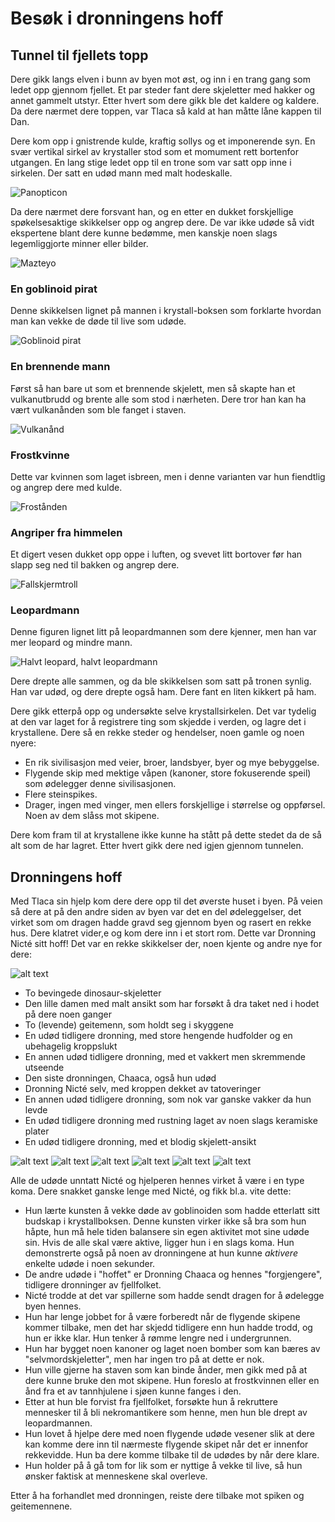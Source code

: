 # Besøk i dronningens hoff

## Tunnel til fjellets topp

Dere gikk langs elven i bunn av byen mot øst, og inn i en trang gang som ledet opp gjennom fjellet. Et par steder fant dere skjeletter med hakker og annet gammelt utstyr. Etter hvert som dere gikk ble det kaldere og kaldere. Da dere nærmet dere toppen, var Tlaca så kald at han måtte låne kappen til Dan. 

Dere kom opp i gnistrende kulde, kraftig sollys og et imponerende syn. En svær vertikal sirkel av krystaller stod som et momument rett bortenfor utgangen. En lang stige ledet opp til en trone som var satt opp inne i sirkelen. Der satt en udød mann med malt hodeskalle.

![Panopticon](images/panopticon.png)

Da dere nærmet dere forsvant han, og en etter en dukket forskjellige spøkelsesaktige skikkelser opp og angrep dere. De var ikke udøde så vidt ekspertene blant dere kunne bedømme, men kanskje noen slags legemliggjorte minner eller bilder.

![Mazteyo](images/SitttingHusband.png)

### En goblinoid pirat

Denne skikkelsen lignet på mannen i krystall-boksen som forklarte hvordan man kan vekke de døde til live som udøde.

![Goblinoid pirat](images/GoblinGhost.png)

### En brennende mann

Først så han bare ut som et brennende skjelett, men så skapte han et vulkanutbrudd og brente alle som stod i nærheten. Dere tror han kan ha vært vulkanånden som ble fanget i staven.

![Vulkanånd](images/BurningMan.png)

### Frostkvinne

Dette var kvinnen som laget isbreen, men i denne varianten var hun fiendtlig og angrep dere med kulde.

![Frostånden](images/FrozenWoman.png)

### Angriper fra himmelen

Et digert vesen dukket opp oppe i luften, og svevet litt bortover før han slapp seg ned til bakken og angrep dere.

![Fallskjermtroll](images/ParaTroll.png)

### Leopardmann

Denne figuren lignet litt på leopardmannen som dere kjenner, men han var mer leopard og mindre mann.

![Halvt leopard, halvt leopardmann](images/leopardman.png)

Dere drepte alle sammen, og da ble skikkelsen som satt på tronen synlig. Han var udød, og dere drepte også ham. Dere fant en liten kikkert på ham.

Dere gikk etterpå opp og undersøkte selve krystallsirkelen. Det var tydelig at den var laget for å registrere ting som skjedde i verden, og lagre det i krystallene. Dere så en rekke steder og hendelser, noen gamle og noen nyere:

* En rik sivilisasjon med veier, broer, landsbyer, byer og mye bebyggelse. 
* Flygende skip med mektige våpen (kanoner, store fokuserende speil) som ødelegger denne sivilisasjonen.
* Flere steinspikes.
* Drager, ingen med vinger, men ellers forskjellige i størrelse og oppførsel. Noen av dem slåss mot skipene.
  
Dere kom fram til at krystallene ikke kunne ha stått på dette stedet da de så alt som de har lagret. Etter hvert gikk dere ned igjen gjennom tunnelen.

## Dronningens hoff

Med Tlaca sin hjelp kom dere dere opp til det øverste huset i byen. På veien så dere at på den andre siden av byen var det en del ødeleggelser, det virket som om dragen hadde gravd seg gjennom byen og rasert en rekke hus. Dere klatret vider,e og kom dere inn i et stort rom. Dette var Dronning Nicté sitt hoff! Det var en rekke skikkelser der, noen kjente og andre nye for dere:

![alt text](images/dronning_hoff_mini.png)

* To bevingede dinosaur-skjeletter
* Den lille damen med malt ansikt som har forsøkt å dra taket ned i hodet på dere noen ganger
* To (levende) geitemenn, som holdt seg i skyggene
* En udød tidligere dronning, med store hengende hudfolder og en ubehagelig kroppslukt 
* En annen udød tidligere dronning, med et vakkert men skremmende utseende
* Den siste dronningen, Chaaca, også hun udød
* Dronning Nicté selv, med kroppen dekket av tatoveringer
* En annen udød tidligere dronning, som nok var ganske vakker da hun levde
* En udød tidligere dronning med rustning laget av noen slags keramiske plater
* En udød tidligere dronning, med et blodig skjelett-ansikt

![alt text](images/ugly_queen.png)
![alt text](images/undead_queen_thoughtful.png)
![alt text](screaming_queen.png)
![alt text](tattooed_mayan_queen.png)
![alt text](nasty_skelly_queen.png)
![alt text](more_skelly_face_queen.png)

Alle de udøde unntatt Nicté og hjelperen hennes virket å være i en type koma. Dere snakket ganske lenge med Nicté, og fikk bl.a. vite dette:

* Hun lærte kunsten å vekke døde av goblinoiden som hadde etterlatt sitt budskap i krystallboksen. Denne kunsten virker ikke så bra som hun håpte, hun må hele tiden balansere sin egen aktivitet mot sine udøde sin. Hvis de alle skal være aktive, ligger hun i en slags koma. Hun demonstrerte også på noen av dronningene at hun kunne _aktivere_ enkelte udøde i noen sekunder.
* De andre udøde i "hoffet" er Dronning Chaaca og hennes "forgjengere", tidligere dronninger av fjellfolket.
* Nicté trodde at det var spillerne som hadde sendt dragen for å ødelegge byen hennes.
* Hun har lenge jobbet for å være forberedt når de flygende skipene kommer tilbake, men det har skjedd tidligere enn hun hadde trodd, og hun er ikke klar. Hun tenker å rømme lengre ned i undergrunnen.
* Hun har bygget noen kanoner og laget noen bomber som kan bæres av "selvmordskjeletter", men har ingen tro på at dette er nok.
* Hun ville gjerne ha staven som kan binde ånder, men gikk med på at dere kunne bruke den mot skipene. Hun foreslo at frostkvinnen eller en ånd fra et av tannhjulene i sjøen kunne fanges i den.
* Etter at hun ble forvist fra fjellfolket, forsøkte hun å rekruttere mennesker til å bli nekromantikere som henne, men hun ble drept av leopardmannen.
* Hun lovet å hjelpe dere med noen flygende udøde vesener slik at dere kan komme dere inn til nærmeste flygende skipet når det er innenfor rekkevidde. Hun ba dere komme tilbake til de udødes by når dere klare.
* Hun holder på å gå tom for lik som er nyttige å vekke til live, så hun ønsker faktisk at menneskene skal overleve.

Etter å ha forhandlet med dronningen, reiste dere tilbake mot spiken og geitemennene.